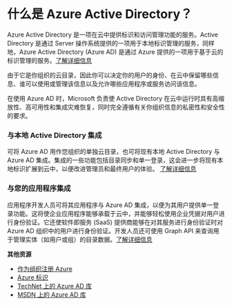 <properties linkid="manage-services-identity-what-is-windows-azure-AD" urlDisplayName="What is Azure AD?" pageTitle="什么是 Azure Active Directory？" metaKeywords="" description="使用 Azure Active Directory 将现有本地标识扩展到云中以便改进管理员和最终用户的体验，而 Microsoft 负责使 Active Directory 在云中运行时具有高缩放性、高可用性和集成灾难恢复。或者，为您的组织或其他组织开发 Azure AD 集成应用程序。" metaCanonical="" services="active-directory" documentationCenter="" title="什么是 Azure Active Directory？" authors="" solutions="" manager="" editor="" />
<tags ms.service="active-directory"
    ms.date="03/03/2015"
    wacn.date="04/11/2015"
    />

# 什么是 Azure Active Directory？

Azure Active Directory 是一项在云中提供标识和访问管理功能的服务。Active Directory 是通过 Server 操作系统提供的一项用于本地标识管理的服务，同样地，Azure Active Directory (Azure AD) 是通过 Azure 提供的一项用于基于云的标识管理的服务。[了解详细信息][了解详细信息]

由于它是你组织的云目录，因此你可以决定你的用户的身份、在云中保留哪些信息、谁可以使用或管理该信息以及允许哪些应用程序或服务访问该信息。

在使用 Azure AD 时，Microsoft 负责使 Active Directory 在云中运行时具有高缩放性、高可用性和集成灾难恢复，同时完全遵循有关你组织信息的私密性和安全性的要求。

### 与本地 Active Directory 集成

可将 Azure AD 用作您组织的单独云目录，也可将现有本地 Active Directory 与 Azure AD 集成。集成的一些功能包括目录同步和单一登录，这会进一步将现有本地标识扩展到云中，以便改进管理员和最终用户的体验。
[了解详细信息][1]

### 与您的应用程序集成

应用程序开发人员可将其应用程序与 Azure AD 集成，以便为其用户提供单一登录功能。这将使企业应用程序能够承载于云中，并能够轻松使用企业凭据对用户进行身份验证。它还使软件即服务 (SaaS) 提供商能够在对其服务进行身份验证时对 Azure AD 组织中的用户进行身份验证。开发人员还可使用 Graph API 来查询用于管理实体（如用户或组）的目录数据。[了解详细信息][2]

**其他资源**

-   [作为组织注册 Azure][作为组织注册 Azure]
-   [Azure 标识][Azure 标识]
-   [TechNet 上的 Azure AD 库][TechNet 上的 Azure AD 库]
-   [MSDN 上的 Azure AD 库][MSDN 上的 Azure AD 库]

  [了解详细信息]: https://technet.microsoft.com/zh-CN/library/hh967611.aspx
  [1]: https://technet.microsoft.com/zh-CN/library/jj573653
  [2]: https://msdn.microsoft.com/zh-CN/library/windowsazure/dn151122.aspx
  [作为组织注册 Azure]: /documentation/articles/sign-up-organization
  [Azure 标识]: /documentation/articles/fundamentals-identity
  [TechNet 上的 Azure AD 库]: http://technet.microsoft.com/zh-cn/library/hh967619.aspx
  [MSDN 上的 Azure AD 库]: https://msdn.microsoft.com/zh-CN/library/windowsazure/jj673460.aspx
